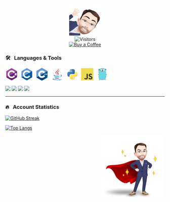 <p align="center"><img src="./images/hello.png"  alt="Welcome" width="100"/><br /><img src="https://komarev.com/ghpvc/?username=tec-smith&style=flat-square&color=orange" alt="Visitors"/><br /><a href="./DONATE.md" target="_blank"><img src="https://cdn.buymeacoffee.com/buttons/default-orange.png" alt="Buy a Coffee" height="41" width="174"></a></p>

### 🛠 &nbsp; Languages & Tools

<p>
<img src="https://github.com/devicons/devicon/blob/master/icons/csharp/csharp-original.svg" title="csharp" alt="csharp" width="40" height="40"/>&nbsp;
<img src="https://github.com/devicons/devicon/blob/master/icons/c/c-original.svg" title="c" alt="c" width="40" height="40"/>&nbsp;
<img src="https://github.com/devicons/devicon/blob/master/icons/cplusplus/cplusplus-original.svg" title="cplusplus" alt="cplusplus" width="40" height="40"/>&nbsp;
<img src="https://github.com/devicons/devicon/blob/master/icons/java/java-original.svg" title="java" alt="java" width="40" height="40"/>&nbsp;
<img src="https://github.com/devicons/devicon/blob/master/icons/python/python-original.svg" title="python" alt="python" width="40" height="40"/>&nbsp;
<img src="https://github.com/devicons/devicon/blob/master/icons/javascript/javascript-original.svg" title="JavaScript" alt="JavaScript" width="40" height="40"/>&nbsp;
<img src="https://github.com/devicons/devicon/blob/master/icons/go/go-original.svg" title="go" alt="go" width="40" height="40"/>&nbsp;

  ![](https://img.shields.io/badge/OS-Windows-informational?style=flat&logo=windows&logoColor=white&color=2bbc8a)
  ![](https://img.shields.io/badge/Editor-Visual_Studio-informational?style=flat&logo=visualstudio&logoColor=white&color=2bbc8a)
  ![](https://img.shields.io/badge/Editor-Visual_Studio_Code-informational?style=flat&logo=visualstudiocode&logoColor=white&color=2bbc8a)
  ![](https://img.shields.io/badge/Editor-IntelliJ_IDEA-2ea44f?style=flat&logo=IntelliJ+IDEA&logoColor=white&color=2bbc8a)
</p>

---

### 🔥 &nbsp; Account Statistics
[![GitHub Streak](http://github-readme-streak-stats.herokuapp.com?user=tec-smith&theme=dark&background=000000)](https://git.io/streak-stats)

[![Top Langs](https://github-readme-stats.vercel.app/api/top-langs/?username=tec-smith&layout=compact&theme=vision-friendly-dark)](https://github.com/anuraghazra/github-readme-stats)

<p align="right"><img src="./images/super_tecs.png" alt="Visit TECSmith.info" width="200"/></p>
